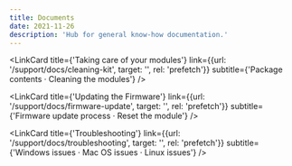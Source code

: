 ```yaml
---
title: Documents
date: 2021-11-26
description: 'Hub for general know-how documentation.'
---
```


<script>
  
  import LinkCard from '$lib/mdsvex/components/_LinkCard.svelte'
  
</script>


  <LinkCard 
    title={'Taking care of your modules'} 
    link={{url: '/support/docs/cleaning-kit', target: '', rel: 'prefetch'}}
    subtitle={'Package contents · Cleaning the modules'}
  />

  <LinkCard 
    title={'Updating the Firmware'} 
    link={{url: '/support/docs/firmware-update', target: '', rel: 'prefetch'}}
    subtitle={'Firmware update process · Reset the module'}
  />

  <LinkCard 
    title={'Troubleshooting'} 
    link={{url: '/support/docs/troubleshooting', target: '', rel: 'prefetch'}}
    subtitle={'Windows issues · Mac OS issues · Linux issues'}
  />